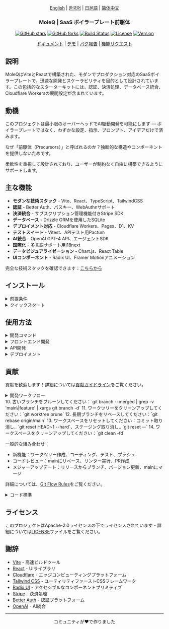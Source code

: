 <div align="center">

[English](../README.md) | [한국어](../ko/README.md) | [日본語](README.md) | [简体中文](../zh/README.md)

### MoleQ | SaaS ボイラープレート前駆体

[![GitHub stars](https://img.shields.io/github/stars/yourusername/vite-saas-boilerplate?style=social)](https://github.com/yourusername/vite-saas-boilerplate/stargazers)
[![GitHub forks](https://img.shields.io/github/forks/yourusername/vite-saas-boilerplate?style=social)](https://github.com/yourusername/vite-saas-boilerplate/network/members)
[![Build Status](https://img.shields.io/github/actions/workflow/status/yourusername/vite-saas-boilerplate/ci.yml?branch=main)](https://github.com/yourusername/vite-saas-boilerplate/actions)
[![License](https://img.shields.io/badge/license-Apache%202.0-blue.svg)](LICENSE)
[![Version](https://img.shields.io/github/package-json/v/yourusername/vite-saas-boilerplate)](package.json)

[ドキュメント](https://github.com/yourusername/vite-saas-boilerplate/wiki) | [デモ](https://vite-saas-demo.vercel.app) | [バグ報告](https://github.com/yourusername/vite-saas-boilerplate/issues) | [機能リクエスト](https://github.com/yourusername/vite-saas-boilerplate/issues)

</div>


## 説明

MoleQはViteとReactで構築された、モダンでプロダクション対応のSaaSボイラープレートで、迅速な開発とスケーラビリティを目的として設計されています。この包括的なスターターキットには、認証、決済処理、データベース統合、Cloudflare Workersの展開設定が含まれています。

## 動機

このプロジェクトは最小限のオーバーヘッドでAI駆動開発を可能にします — ボイラープレートではなく、わずかな設定、指示、プロンプト、アイデアだけで済みます。

なぜ「前駆体（Precursors）」と呼ばれるのか？独断的な構造やコンポーネントを提供しないためです。

柔軟性を重視して設計されており、ユーザーが制約なく自由に構築できるようにサポートします。

## 主な機能

- **モダンな技術スタック** - Vite、React、TypeScript、TailwindCSS
- **認証** - Better Auth、パスキー、WebAuthnサポート
- **決済統合** - サブスクリプション管理機能付きStripe SDK
- **データベース** - Drizzle ORMを使用したSQLite
- **デプロイメント対応** - Cloudflare Workers、Pages、D1、KV
- **テストスイート** - Vitest、APIテスト用Pactum
- **AI統合** - OpenAI GPT-4 API、エージェントSDK
- **国際化** - 多言語サポート用i18next
- **データビジュアライゼーション** - Chart.js、React Table
- **UIコンポーネント** - Radix UI、Framer Motionアニメーション


完全な技術スタックを確認できます：[こちらから](.idea/tech_stack.yaml)

## インストール

<details><summary>前提条件</summary>

- Node.js 18+ またはBun
- pnpm（推奨）またはnpm
- Cloudflareアカウント（デプロイ用）

</details>

<details><summary>クイックスタート</summary>

1. **リポジトリをクローン**
   ```bash
   git clone https://github.com/yourusername/vite-saas-boilerplate.git
   cd vite-saas-boilerplate
   ```

2. **依存関係をインストール**
   ```bash
   pnpm install
   ```

3. **環境変数を設定**
   ```bash
   cp .env.example .env.local
   ```
   設定に合わせて`.env.local`を編集してください

4. **データベースマイグレーションを実行**
   ```bash
   pnpm db:migrate
   pnpm db:seed
   ```

5. **開発サーバーを起動**
   ```bash
   pnpm dev
   ```

アプリケーションは`http://localhost:5173`で利用できます

</details>


## 使用方法

<details><summary>開発コマンド</summary>

```bash
# 開発サーバーを起動
pnpm dev

# プロダクション用ビルド
pnpm build

# テストを実行
pnpm test

# リンティングを実行
pnpm lint

# コードをフォーマット
pnpm format

# データベース操作
pnpm db:migrate
pnpm db:seed
pnpm db:studio
```

</details>

<details><summary>フロントエンド開発</summary>

フロントエンドはViteとReactで構築されており、以下の機能を提供します：

```tsx
// 認証機能付きコンポーネントの例
import { useAuth } from '@/hooks/useAuth'
import { Button } from '@/components/ui/button'

export function Dashboard() {
  const { user, logout } = useAuth()

  return (
    <div className="p-6">
      <h1>ようこそ、{user?.name}さん！</h1>
      <Button onClick={logout}>ログアウト</Button>
    </div>
  )
}
```

</details>

<details><summary>API開発</summary>

APIはCloudflare Workersで構築されています：

```typescript
// APIハンドラーの例
import { createHandler } from '@/utils/handler'

export const getUserProfile = createHandler(async (request, env) => {
  const userId = await validateAuth(request)
  const user = await env.DB.prepare(
    'SELECT * FROM users WHERE id = ?'
  ).bind(userId).first()

  return Response.json(user)
})
```

</details>

<details><summary>デプロイメント</summary>

Cloudflareにデプロイ：

```bash
# APIをデプロイ
pnpm deploy:api

# フロントエンドをデプロイ
pnpm deploy:frontend

# すべてをデプロイ
pnpm deploy
```

</details>

## 貢献

貢献を歓迎します！詳細については[貢献ガイドライン](CONTRIBUTING.md)をご覧ください。

<details><summary>開発ワークフロー</summary>

1. リポジトリをフォーク/クローンまたは取得してください：`git clone <repo-url>` または `git fetch --prune`
2. ワークツリーを作成してください（明示的なブランチ名で）：`git worktree add -b feature/123 .worktrees/feature/123 origin/main`
   - これにより、ワークツリーディレクトリに新しいブランチ `feature/123` が作成されます。
   - 完全な表現では、`git worktree add -b <prefix>/<version> .worktrees/<prefix>/<user>/<name>/<date>/<version> <remote>/<remote-branch>`
   - プレフィックスは `develop`、`feature`、`fix`、`release` などが可能です。
3. コーディング標準に従って変更を行ってください：`$editor .worktrees/feature/123`
4. テストを実行してください：`pnpm test`
5. リンティングを実行してください：`pnpm lint`
6. 変更をコミットしてください：`git commit -m 'Add amazing feature'`
7. ブランチにプッシュしてください：`git push origin feature/123`
8. プルリクエストを開いてください：`gh pr create`

（オプション）：
9. mainをブランチにマージしてください：`git switch main`、`git merge feature/123`
10. 古いブランチをプルーンしてください：`git branch --merged | grep -v 'main\|feature' | xargs git branch -d`
11. ワークツリーをクリーンアップしてください：`git worktree prune`
12. 長期ブランチをリベースしてください：`git rebase origin/main`
13. ワークスペースをリセットしてください：コミット取り消し.. `git reset HEAD~1 --hard`、ステージング取り消し.. `git reset --`
14. ワークスペースをクリーンアップしてください：`git clean -fd`

一般的な組み合わせ：

* 新機能：ワークツリー作成、コーディング、テスト、プッシュ
* コードレビュー：mainにリベース、リンター実行、PR作成
* メジャーアップデート：リリースからブランチ、バージョン更新、mainにマージ

詳細については、[Git Flow Rules](.github/instructions/git-flow-rules.instructions.md)をご覧ください。

</details>
10. 古いブランチをプルーンしてください：`git branch --merged | grep -v 'main\|feature' | xargs git branch -d`
11. ワークツリーをクリーンアップしてください：`git worktree prune`
12. 長期ブランチをリベースしてください：`git rebase origin/main`
13. ワークスペースをリセットしてください：コミット取り消し.. `git reset HEAD~1 --hard`、ステージング取り消し.. `git reset --`
14. ワークスペースをクリーンアップしてください：`git clean -fd`

一般的な組み合わせ：

* 新機能：ワークツリー作成、コーディング、テスト、プッシュ
* コードレビュー：mainにリベース、リンター実行、PR作成
* メジャーアップデート：リリースからブランチ、バージョン更新、mainにマージ

詳細については、[Git Flow Rules](.github/instructions/git-flow-rules.instructions.md)をご覧ください。

</details>

<details><summary>コード標準</summary>

- 型安全性のためのTypeScriptの使用
- ESLintとPrettierの設定に従う
- 新機能のテストを記述
- 必要に応じてドキュメントを更新
- 従来のコミットメッセージに従う

詳細については、[Project Rules](.idea/project_rules.yaml)をご覧ください。

</details>

## ライセンス

このプロジェクトはApache-2.0ライセンスの下でライセンスされています - 詳細については[LICENSE](LICENSE)ファイルをご覧ください。

## 謝辞

- [Vite](https://vitejs.dev/) - 高速ビルドツール
- [React](https://reactjs.org/) - UIライブラリ
- [Cloudflare](https://cloudflare.com/) - エッジコンピューティングプラットフォーム
- [Tailwind CSS](https://tailwindcss.com/) - ユーティリティファーストCSSフレームワーク
- [Radix UI](https://radix-ui.com/) - アクセシブルなコンポーネントプリミティブ
- [Stripe](https://stripe.com/) - 決済処理
- [Better Auth](https://better-auth.com/) - 認証プラットフォーム
- [OpenAI](https://openai.com/) - AI統合

---

<div align="center">
コミュニティが❤️で作りました
</div>
